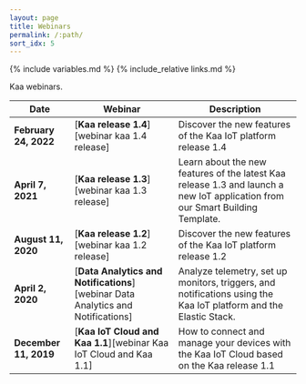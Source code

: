```yaml
---
layout: page
title: Webinars
permalink: /:path/
sort_idx: 5
---
```


{% include variables.md %}
{% include_relative links.md %}

Kaa webinars.

| **Date**              | **Webinar**                                                                      | **Description**                                                                                                                |
| --------------------- | -------------------------------------------------------------------------------- | ------------------------------------------------------------------------------------------------------------------------------ |
| **February 24, 2022** | [**Kaa release 1.4**][webinar kaa 1.4 release]                                   | Discover the new features of the Kaa IoT platform release 1.4                                                                  |
| **April 7, 2021**     | [**Kaa release 1.3**][webinar kaa 1.3 release]                                   | Learn about the new features of the latest Kaa release 1.3 and launch a new IoT application from our Smart Building Template.  |
| **August 11, 2020**   | [**Kaa release 1.2**][webinar kaa 1.2 release]                                   | Discover the new features of the Kaa IoT platform release 1.2                                                                  |
| **April 2, 2020**     | [**Data Analytics and Notifications**][webinar Data Analytics and Notifications] | Analyze telemetry, set up monitors, triggers, and notifications using the Kaa IoT platform and the Elastic Stack.              |
| **December 11, 2019** | [**Kaa IoT Cloud and Kaa 1.1**][webinar Kaa IoT Cloud and Kaa 1.1]               | How to connect and manage your devices with the Kaa IoT Cloud based on the Kaa release 1.1                                     |
